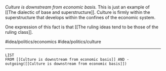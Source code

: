 *Culture is downstream from economic basis.* This is just an example of [[The dialectic of base and superstructure]]. Culture is firmly within the superstructure that develops within the confines of the economic system. 

One expression of this fact is that [[The ruling ideas tend to be those of the ruling class]]. 

#idea/politics/economics 
#idea/politics/culture 

---
```dataview
LIST
FROM [[Culture is downstream from economic basis]] AND -outgoing([[Culture is downstream from economic basis]])
```
